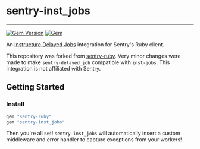 # sentry-inst_jobs

---

[![Gem Version](https://img.shields.io/gem/v/sentry-inst_jobs.svg)](https://rubygems.org/gems/sentry-inst_jobs)
[![Gem](https://img.shields.io/gem/dt/sentry-inst_jobs.svg)](https://rubygems.org/gems/sentry-inst_jobs/)

An [Instructure Delayed Jobs](https://github.com/instructure/inst-jobs) integration for Sentry's Ruby client.

This repository was forked from [sentry-ruby](https://github.com/getsentry/sentry-ruby). Very minor changes were made to
make `sentry-delayed_job` compatible with `inst-jobs`. This integration is not affiliated with Sentry.

## Getting Started

### Install

```ruby
gem "sentry-ruby"
gem "sentry-inst_jobs"
```

Then you're all set! `sentry-inst_jobs` will automatically insert a custom middleware and error handler to capture exceptions from your workers!
